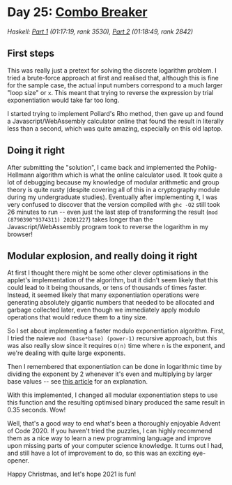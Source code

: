 # Day 25: [Combo Breaker](https://adventofcode.com/2020/day/25)
*Haskell: [Part 1](https://github.com/DestyNova/advent_of_code_2020/blob/main/day25/Part1.hs) (01:17:19, rank 3530), [Part 2](https://github.com/DestyNova/advent_of_code_2020/blob/main/day25/Part2.hs) (01:18:49, rank 2842)*

## First steps
This was really just a pretext for solving the discrete logarithm problem. I tried a brute-force approach at first and realised that, although this is fine for the sample case, the actual input numbers correspond to a much larger "loop size" or `x`. This meant that trying to reverse the expression by trial exponentiation would take far too long.

I started trying to implement Pollard's Rho method, then gave up and found a Javascript/WebAssembly calculator online that found the result in literally less than a second, which was quite amazing, especially on this old laptop.

## Doing it right
After submitting the "solution", I came back and implemented the Pohlig-Hellmann algorithm which is what the online calculator used. It took quite a lot of debugging because my knowledge of modular arithmetic and group theory is quite rusty (despite covering all of this in a cryptography module during my undergraduate studies). Eventually after implementing it, I was very confused to discover that the version compiled with `ghc -O2` still took 26 minutes to run -- even just the last step of transforming the result (`mod (8790390^9374311) 20201227`) takes longer than the Javascript/WebAssembly program took to reverse the logarithm in my browser!

## Modular explosion, and really doing it right
At first I thought there might be some other clever optimisations in the applet's implementation of the algorithm, but it didn't seem likely that this could lead to it being thousands, or tens of thousands of times faster. Instead, it seemed likely that many exponentiation operations were generating absolutely gigantic numbers that needed to be allocated and garbage collected later, even though we immediately apply modulo operations that would reduce them to a tiny size.

So I set about implementing a faster modulo exponentiation algorithm. First, I tried the naieve `mod (base*base) (power-1)` recursive approach, but this was also really slow since it requires `O(n)` time where `n` is the exponent, and we're dealing with quite large exponents.

Then I remembered that exponentiation can be done in logarithmic time by dividing the exponent by 2 whenever it's even and multiplying by larger base values -- see [this article](https://dev-notes.eu/2019/12/Fast-Modular-Exponentiation/) for an explanation.

With this implemented, I changed all modular exponentiation steps to use this function and the resulting optimised binary produced the same result in 0.35 seconds. Wow!

Well, that's a good way to end what's been a thoroughly enjoyable Advent of Code 2020. If you haven't tried the puzzles, I can highly recommend them as a nice way to learn a new programming language and improve upon missing parts of your computer science knowledge. It turns out I had, and still have a lot of improvement to do, so this was an exciting eye-opener.

Happy Christmas, and let's hope 2021 is fun!
